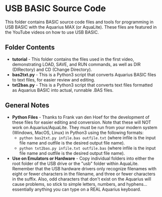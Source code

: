 # USB BASIC Source Code
This folder contains BASIC source code files and tools for programming in USB BASIC with the Aquarius MAX (or AquaLite). These files are featured in the YouTube videos on how to use USB BASIC.

## Folder Contents
 - **tutorial** - This folder contains the files used in the first video, demonstrating LOAD, SAVE, and RUN commands, as well as DIR (DIRectory) and CD (Change Directory).
 - **bas2txt.py** - This is a Python3 script that converts Aquarius BASIC files to text files, for easier review and editing.
 - **txt2bas.py** - This is a Python3 script that converts text files formatted as Aquarius BASIC into actual, runnable .BAS files.

## General Notes
- **Python Files** - Thanks to Frank van den Hoef for the development of these files for easier editing and conversion. Note that these will NOT work on Aquarius/AquaLite. They must be run from your modern system (Windows, MacOS, Linux) in Python3 using the following formats:
  - `python bas2txt.py infile.bas outfile.txt` (where infile is the input file name and outfile is the desired output file name).
  - `python txt2bas.py infile.txt outfile.bas` (where infile is the input file name and outfile is the desired output file name).
- **Use on Emulators or Hardware** - Copy individual folders into either the root folder of the USB drive or the "usb" folder within AquaLite. Remember that the USB hardware drivers only recognize filenames with eight or fewer characters in the filename, and three or fewer characters in the suffix. Also, odd characters that don't exist on the Aquarius will cause problems, so stick to simple letters, numbers, and hyphens... essentially anything you can type on a REAL Aquarius keyboard.
